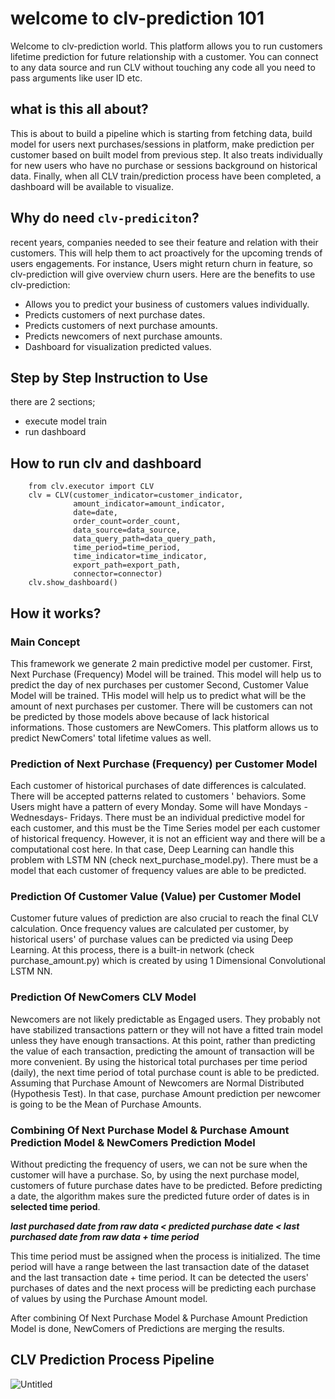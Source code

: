 # welcome to clv-prediction 101

Welcome to clv-prediction world. 
This platform allows you to run customers lifetime prediction for future relationship with a customer.
You can connect to any data source and run CLV without touching any code all you need to pass arguments like user ID etc.

## what is this all about?

This is about to build a pipeline which is starting from fetching data,
build model for users next purchases/sessions in platform,
make prediction per customer based on built model from previous step.
It also treats individually for new users who have no purchase or sessions background on historical data.
Finally, when all CLV train/prediction process have been completed, a dashboard will be available to visualize.

## Why do need `clv-prediciton`?

recent years, companies needed to see their feature and relation with their customers. 
This will help them to act proactively for the upcoming trends of users engagements.
For instance, Users might return churn in feature, so clv-prediction will give overview churn users.
Here are the benefits to use clv-prediction:
 - Allows you to predict your business of customers values individually.
 - Predicts customers of next purchase dates.
 - Predicts customers of next purchase amounts.
 - Predicts newcomers of next purchase amounts.
 - Dashboard for visualization predicted values.

## Step by Step Instruction to Use

there are 2 sections;
 - execute model train
 - run dashboard

## How to run clv and dashboard

```
    from clv.executor import CLV
    clv = CLV(customer_indicator=customer_indicator,
              amount_indicator=amount_indicator,
              date=date,
              order_count=order_count,
              data_source=data_source,
              data_query_path=data_query_path,
              time_period=time_period,
              time_indicator=time_indicator,
              export_path=export_path,
              connector=connector)
    clv.show_dashboard()
```

## How it works?

### Main Concept

This framework we generate 2 main predictive model per customer. 
First, Next Purchase (Frequency) Model will be trained. 
This model will help us to predict the day of nex purchases per customer
Second, Customer Value Model will be trained. 
THis model will help us to predict what will be the amount of next purchases per customer.
There will be customers can not be predicted by those models above because of lack historical informations. 
Those customers are NewComers.
This platform allows us to predict NewComers' total lifetime values as well.


### Prediction of Next Purchase (Frequency) per Customer Model

Each customer of historical purchases of date differences is calculated.
    There will be accepted patterns related to customers ' behaviors.
    Some Users might have a pattern of every Monday.
    Some will have Mondays -Wednesdays- Fridays.
    There must be an individual predictive model for each customer, and this must be the Time Series model per each customer of historical frequency.
    However, it is not an efficient way and there will be a computational cost here. In that case, Deep Learning can handle this problem with LSTM NN (check next_purchase_model.py).
    There must be a model that each customer of frequency values are able to be predicted.

### Prediction Of Customer Value (Value) per Customer Model

Customer future values of prediction are also crucial to reach the final CLV calculation.
    Once frequency values are calculated per customer, by historical users' of purchase values can be predicted via using Deep Learning.
    At this process, there is a built-in network (check purchase_amount.py) which is created by using 1 Dimensional Convolutional LSTM NN.

### Prediction Of NewComers CLV Model

Newcomers are not likely predictable as Engaged users. 
They probably not have stabilized transactions pattern or they will not have a fitted train model unless they have enough transactions.
    At this point, rather than predicting the value of each transaction, predicting the amount of transaction will be more convenient.
    By using the historical total purchases per time period (daily), the next time period of total purchase count is able to be predicted.
    Assuming that Purchase Amount of Newcomers are Normal Distributed (Hypothesis Test).
    In that case, purchase Amount prediction per newcomer is going to be the Mean of Purchase Amounts.

### Combining Of Next Purchase Model & Purchase Amount Prediction Model & NewComers Prediction Model

Without predicting the frequency of users, we can not be sure when the customer will have a purchase.
    So, by using the next purchase model, customers of future purchase dates have to be predicted.
    Before predicting a date, the algorithm makes sure the predicted future order of dates is in **selected time period**.

***last purchased date from raw data < predicted purchase date < last purchased date from raw data + time period***

This time period must be assigned when the process is initialized. 
The time period will have a range between the last transaction date of the dataset and the last transaction date + time period.
It can be detected the users' purchases of dates and the next process will be predicting each purchase of values by using the Purchase Amount model.

After combining Of Next Purchase Model & Purchase Amount Prediction Model is done, NewComers of Predictions are merging the results.


## CLV Prediction Process Pipeline

![Untitled](https://user-images.githubusercontent.com/26736844/118328794-da34e000-b50e-11eb-8a7f-3a10373f8461.png)
